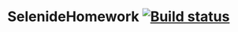 # SelenideHomework [![Build status](https://ci.appveyor.com/api/projects/status/grvad0kc5a9uo7ae/branch/main?svg=true)](https://ci.appveyor.com/project/Toybear1986/selenidehomework/branch/main)

